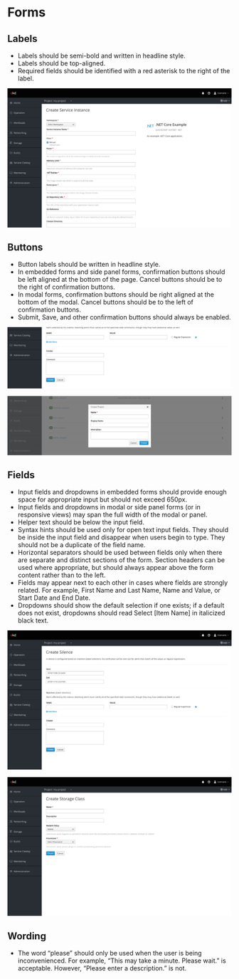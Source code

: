 # Forms

## Labels

* Labels should be semi-bold and written in headline style.
* Labels should be top-aligned.
* Required fields should be identified with a red asterisk to the right of the label.

![Labels example](img/service.png)

## Buttons

* Button labels should be written in headline style.
* In embedded forms and side panel forms, confirmation buttons should be left aligned at the bottom of the page. Cancel buttons should be to the right of confirmation buttons.
* In modal forms, confirmation buttons should be right aligned at the bottom of the modal. Cancel buttons should be to the left of confirmation buttons.
* Submit, Save, and other confirmation buttons should always be enabled.

![Buttons example left](img/silence-crop.png)

![Buttons example right](img/project-crop.png)

## Fields

* Input fields and dropdowns in embedded forms should provide enough space for appropriate input but should not exceed 650px.
* Input fields and dropdowns in modal or side panel forms (or in responsive views) may span the full width of the modal or panel.
* Helper text should be below the input field.
* Syntax hints should be used only for open text input fields. They should be inside the input field and disappear when users begin to type. They should not be a duplicate of the field name.
* Horizontal separators should be used between fields only when there are separate and distinct sections of the form. Section headers can be used where appropriate, but should always appear above the form content rather than to the left.
* Fields may appear next to each other in cases where fields are strongly related. For example, First Name and Last Name, Name and Value, or Start Date and End Date.
* Dropdowns should show the default selection if one exists; if a default does not exist, dropdowns should read Select [Item Name] in italicized black text.

![Fields example 1](img/silence.png)

![Fields example 2](img/storage.png)

## Wording

* The word “please” should only be used when the user is being inconvenienced. For example, “This may take a minute. Please wait.” is acceptable. However, “Please enter a description.” is not.
